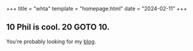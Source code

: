 +++
title = "whta"
template = "homepage.html"
date = "2024-02-11"
+++

## 10 Phil is cool. 20 GOTO 10.

You're probably looking for my [blog](/blog/).
